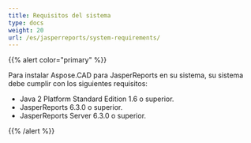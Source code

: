 ```yaml
---
title: Requisitos del sistema
type: docs
weight: 20
url: /es/jasperreports/system-requirements/
---
```


{{% alert color="primary" %}}

Para instalar Aspose.CAD para JasperReports en su sistema, su sistema debe cumplir con los siguientes requisitos:

- Java 2 Platform Standard Edition 1.6 o superior.
- JasperReports 6.3.0 o superior.
- JasperReports Server 6.3.0 o superior.

{{% /alert %}}
